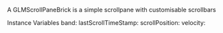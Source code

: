 A GLMScrollPaneBrick is a simple scrollpane with customisable scrollbarsInstance Variables	band:		<Object>	lastScrollTimeStamp:		<Object>	scrollPosition:		<Object>	velocity:		<Object>	verticalScrollbar:		<Object>band	- xxxxxlastScrollTimeStamp	- xxxxxscrollPosition	- xxxxxvelocity	- xxxxxverticalScrollbar	- xxxxx